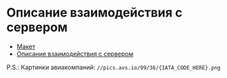 # Описание взаимодействия с сервером

* [Макет](https://www.figma.com/file/4fQe1lEbo4DARjvNtaU0uJ/Aviasales-test-task)
* [Описание взаимодействия с сервером](https://github.com/KosyanMedia/test-tasks/blob/master/aviasales_frontend/server.md)

P.S.: Картинки авиакомпаний: `//pics.avs.io/99/36/{IATA_CODE_HERE}.png`
